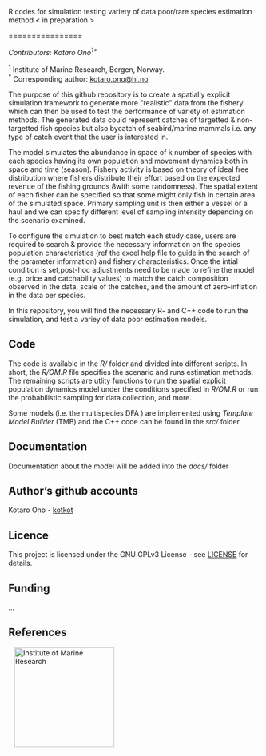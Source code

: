 R codes for simulation testing variety of data poor/rare species estimation method
< in preparation >

================

*Contributors: Kotaro Ono<sup>1\*</sup>*

<sup>1</sup> Institute of Marine Research, Bergen, Norway.<br>
<sup>\*</sup> Corresponding author: <kotaro.ono@hi.no><br>


The purpose of this github repository is to create a spatially explicit
simulation framework to generate more "realistic" data from the fishery which 
can then be used to test the performance of variety of estimation methods.
The generated data could represent catches of targetted & non-targetted fish species 
but also bycatch of seabird/marine mammals i.e. any type of catch event that the user is
interested in. 

The model simulates the abundance in space of k number of species with 
each species having its own population and movement dynamics both in space and time (season). 
Fishery activity is based on theory of ideal free distribution where fishers
distribute their effort based on the expected revenue of the fishing grounds 8with some randomness).
The spatial extent of each fisher can be specified so that some might only fish 
in certain area of the simulated space. 
Primary sampling unit is then either a vessel or a haul and we can specify 
different level of sampling intensity depending on the scenario examined.

To configure the simulation to best match each study case, users are required to 
search & provide the necessary information on the species population characteristics 
(ref the excel help file to guide in the search of the parameter information) and fishery 
characteristics. Once the intial condition is set,post-hoc adjustments need to be made to refine 
the model (e.g. price and catchability values) to match the catch composition observed in the data,
scale of the catches, and the amount of zero-inflation in the data per species.

In this repository, you will find the necessary R- and C++ code to run the 
simulation, and test a variey of data poor estimation models.

## Code

The code is available in the *R/* folder and divided into different
scripts. In short, the *R/OM.R* file specifies the scenario and runs 
estimation methods. The remaining scripts are utlity functions to 
run the spatial explicit population dynamics model under the conditions
specified in *R/OM.R* or run the probabilistic sampling for data 
collection, and more.

Some models (i.e. the multispecies DFA ) are implemented using 
*Template Model Builder* (TMB) and the C++ code can be found in the 
*src/* folder.

## Documentation

Documentation about the model will be added into the *docs/* folder

## Author’s github accounts

Kotaro Ono - [kotkot](https://github.com/kotkot)

## Licence

This project is licensed under the GNU GPLv3 License - see
[LICENSE](LICENSE) for details.

## Funding

...

## References
  
[<img src="https://www.hi.no/en/hi/resources/layout/HI-logo-farger-engelsk.svg/original"
alt="Institute of Marine Research" width="200"/>](https://www.hi.no/en)

